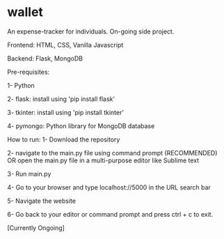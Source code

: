 # wallet

An expense-tracker for individuals. On-going side project. 


Frontend: HTML, CSS, Vanilla Javascript

Backend: Flask, MongoDB 


Pre-requisites: 

1- Python 

2- flask: install using 'pip install flask'

3- tkinter: install using 'pip install tkinter' 

4- pymongo: Python library for MongoDB database


How to run: 
1- Download the repository 

2- navigate to the main.py file using command prompt (RECOMMENDED) OR open the main.py file in a multi-purpose editor like Sublime text

3- Run main.py

4- Go to your browser and type localhost://5000 in the URL search bar 

5- Navigate the website 

6- Go back to your editor or command prompt and press ctrl + c to exit. 



[Currently Ongoing] 

